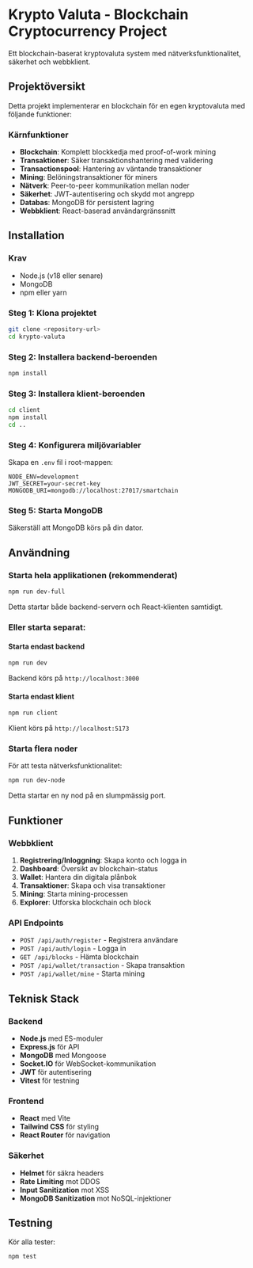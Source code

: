 # Krypto Valuta - Blockchain Cryptocurrency Project

Ett blockchain-baserat kryptovaluta system med nätverksfunktionalitet, säkerhet och webbklient.

## Projektöversikt

Detta projekt implementerar en blockchain för en egen kryptovaluta med följande funktioner:

### Kärnfunktioner

- **Blockchain**: Komplett blockkedja med proof-of-work mining
- **Transaktioner**: Säker transaktionshantering med validering
- **Transactionspool**: Hantering av väntande transaktioner
- **Mining**: Belöningstransaktioner för miners
- **Nätverk**: Peer-to-peer kommunikation mellan noder
- **Säkerhet**: JWT-autentisering och skydd mot angrepp
- **Databas**: MongoDB för persistent lagring
- **Webbklient**: React-baserad användargränssnitt

## Installation

### Krav

- Node.js (v18 eller senare)
- MongoDB
- npm eller yarn

### Steg 1: Klona projektet

```bash
git clone <repository-url>
cd krypto-valuta
```

### Steg 2: Installera backend-beroenden

```bash
npm install
```

### Steg 3: Installera klient-beroenden

```bash
cd client
npm install
cd ..
```

### Steg 4: Konfigurera miljövariabler

Skapa en `.env` fil i root-mappen:

```env
NODE_ENV=development
JWT_SECRET=your-secret-key
MONGODB_URI=mongodb://localhost:27017/smartchain
```

### Steg 5: Starta MongoDB

Säkerställ att MongoDB körs på din dator.

## Användning

### Starta hela applikationen (rekommenderat)

```bash
npm run dev-full
```

Detta startar både backend-servern och React-klienten samtidigt.

### Eller starta separat:

#### Starta endast backend

```bash
npm run dev
```

Backend körs på `http://localhost:3000`

#### Starta endast klient

```bash
npm run client
```

Klient körs på `http://localhost:5173`

### Starta flera noder

För att testa nätverksfunktionalitet:

```bash
npm run dev-node
```

Detta startar en ny nod på en slumpmässig port.

## Funktioner

### Webbklient

1. **Registrering/Inloggning**: Skapa konto och logga in
2. **Dashboard**: Översikt av blockchain-status
3. **Wallet**: Hantera din digitala plånbok
4. **Transaktioner**: Skapa och visa transaktioner
5. **Mining**: Starta mining-processen
6. **Explorer**: Utforska blockchain och block

### API Endpoints

- `POST /api/auth/register` - Registrera användare
- `POST /api/auth/login` - Logga in
- `GET /api/blocks` - Hämta blockchain
- `POST /api/wallet/transaction` - Skapa transaktion
- `POST /api/wallet/mine` - Starta mining

## Teknisk Stack

### Backend

- **Node.js** med ES-moduler
- **Express.js** för API
- **MongoDB** med Mongoose
- **Socket.IO** för WebSocket-kommunikation
- **JWT** för autentisering
- **Vitest** för testning

### Frontend

- **React** med Vite
- **Tailwind CSS** för styling
- **React Router** för navigation

### Säkerhet

- **Helmet** för säkra headers
- **Rate Limiting** mot DDOS
- **Input Sanitization** mot XSS
- **MongoDB Sanitization** mot NoSQL-injektioner

## Testning

Kör alla tester:

```bash
npm test
```
